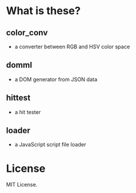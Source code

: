 
# What is these?

## color_conv
- a converter between RGB and HSV color space

## domml
- a DOM generator from JSON data

## hittest
- a hit tester

## loader
- a JavaScript script file loader

# License
MIT License.

